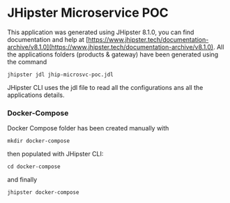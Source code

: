 # JHipster Microservice POC

This application was generated using JHipster 8.1.0, you can find documentation and help at [https://www.jhipster.tech/documentation-archive/v8.1.0](https://www.jhipster.tech/documentation-archive/v8.1.0).
All the applications folders (products & gateway) have been generated using the command
```
jhipster jdl jhip-microsvc-poc.jdl
```
JHipster CLI uses the jdl file to read all the configurations ans all the applications details.

### Docker-Compose
Docker Compose folder has been created manually with 
```
mkdir docker-compose
```
then populated with JHipster CLI:
```
cd docker-compose
```
and finally
```
jhipster docker-compose
```